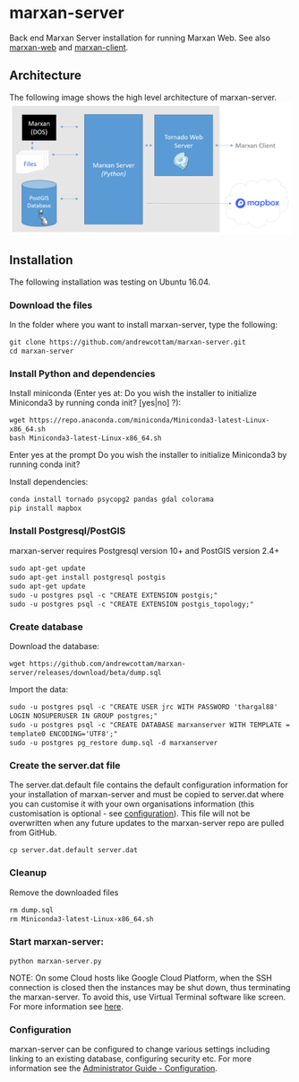 # marxan-server
Back end Marxan Server installation for running Marxan Web. See also [marxan-web](https://github.com/andrewcottam/marxan-web) and [marxan-client](https://github.com/andrewcottam/marxan-client).

## Architecture
The following image shows the high level architecture of marxan-server. 
![marxan-server architecture](architecture.png)  

## Installation
The following installation was testing on Ubuntu 16.04.  
### Download the files  
In the folder where you want to install marxan-server, type the following:
```
git clone https://github.com/andrewcottam/marxan-server.git
cd marxan-server
```

### Install Python and dependencies
Install miniconda (Enter yes at: Do you wish the installer to initialize Miniconda3 by running conda init? [yes|no] ?):  
```
wget https://repo.anaconda.com/miniconda/Miniconda3-latest-Linux-x86_64.sh  
bash Miniconda3-latest-Linux-x86_64.sh  
```  
Enter yes at the prompt Do you wish the installer to initialize Miniconda3 by running conda init?  

Install dependencies:  
```  
conda install tornado psycopg2 pandas gdal colorama    
pip install mapbox  
```  

### Install Postgresql/PostGIS
marxan-server requires Postgresql version 10+ and PostGIS version 2.4+  
```
sudo apt-get update  
sudo apt-get install postgresql postgis 
sudo apt-get update  
sudo -u postgres psql -c "CREATE EXTENSION postgis;"
sudo -u postgres psql -c "CREATE EXTENSION postgis_topology;"
```  

### Create database  
Download the database:  
```
wget https://github.com/andrewcottam/marxan-server/releases/download/beta/dump.sql
```

Import the data:
```  
sudo -u postgres psql -c "CREATE USER jrc WITH PASSWORD 'thargal88' LOGIN NOSUPERUSER IN GROUP postgres;"
sudo -u postgres psql -c "CREATE DATABASE marxanserver WITH TEMPLATE = template0 ENCODING='UTF8';"
sudo -u postgres pg_restore dump.sql -d marxanserver
```

### Create the server.dat file
The server.dat.default file contains the default configuration information for your installation of marxan-server and must be copied to server.dat where you can customise it with your own organisations information (this customisation is optional - see [configuration](#configuration)). This file will not be overwritten when any future updates to the marxan-server repo are pulled from GitHub. 
```
cp server.dat.default server.dat
```

### Cleanup
Remove the downloaded files  
```
rm dump.sql   
rm Miniconda3-latest-Linux-x86_64.sh   
```  

### Start marxan-server:

```
python marxan-server.py  
```

NOTE: On some Cloud hosts like Google Cloud Platform, when the SSH connection is closed then the instances may be shut down, thus terminating the marxan-server. To avoid this, use Virtual Terminal software like screen. For more information see [here](https://www.tecmint.com/keep-remote-ssh-sessions-running-after-disconnection/).  

### Configuration  
marxan-server can be configured to change various settings including linking to an existing database, configuring security etc. For more information see the [Administrator Guide - Configuration](https://andrewcottam.github.io/marxan-web/documentation/docs_admin.html#configuration).  
